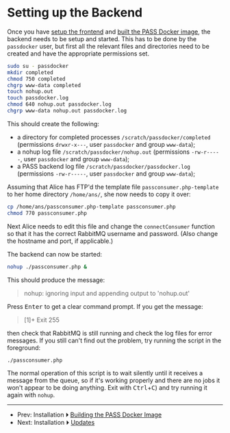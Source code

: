 # Setting up the Backend

Once you have [setup the frontend](setupfrontend.md) and [built the
PASS Docker image](buildingimage.md), the backend needs to be
setup and started. This has to be done by the `passdocker` user, but first all
the relevant files and directories need to be created and have the
appropriate permissions set.

```bash
sudo su - passdocker
mkdir completed
chmod 750 completed
chgrp www-data completed
touch nohup.out
touch passdocker.log
chmod 640 nohup.out passdocker.log
chgrp www-data nohup.out passdocker.log
```

This should create the following:

  - a directory for completed processes
    `/scratch/passdocker/completed` (permissions `drwxr-x---`,
    user `passdocker` and group `www-data`);
  - a nohup log file `/scratch/passdocker/nohup.out`
    (permissions `-rw-r-----`, user `passdocker` and group
    `www-data`);
  - a PASS backend log file `/scratch/passdocker/passdocker.log`
    (permissions `-rw-r-----`, user `passdocker` and group
    `www-data`);

Assuming that Alice has FTP'd the template file
`passconsumer.php-template` to her home directory `/home/ans/`, she
now needs to copy it over:

```bash
cp /home/ans/passconsumer.php-template passconsumer.php
chmod 770 passconsumer.php
```

Next Alice needs to edit this file and change the `connectConsumer`
function so that it has the correct RabbitMQ username and password.
(Also change the hostname and port, if applicable.)

The backend can now be started:

```bash
nohup ./passconsumer.php &
```

This should produce the message:

> nohup: ignoring input and appending output to 'nohup.out'

Press <kbd>Enter</kbd> to get a clear command prompt. If you get the
message:

> [1]+ Exit 255

then check that RabbitMQ is still running and check the log files
for error messages. If you still can't find out the problem, try
running the script in the foreground:

```bash
./passconsumer.php
```

The normal operation of this script is to wait silently until it
receives a message from the queue, so if it's working properly and
there are no jobs it won't appear to be doing anything. Exit with
<kbd>Ctrl</kbd>+<kbd>C</kbd>) and try running it again with `nohup`.

---

 - Prev: Installation ⏵ [Building the PASS Docker Image](buildingimage.md)
 - Next: Installation ⏵ [Updates](updates.md)

